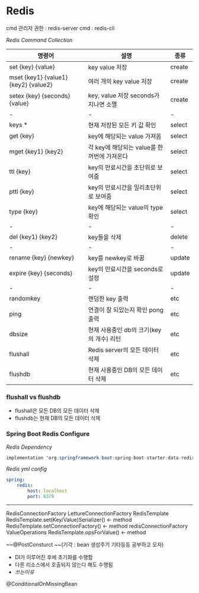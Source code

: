 # Redis

cmd 관리자 권한 : redis-server
cmd : redis-cli


_Redis Command Collection_

|명령어|설명|종류|
|---|---|---|
|set {key} {value}|key value 저장| create|
|mset {key1} {value1} {key2} {value2}| 여러 개의 key value 저장|create|
|setex {key} {seconds} {value}| key, value 저장 seconds가 지나면 소멸| create|
|-|-|-|
|keys \*| 현재 저장된 모든 키 값 확인| select|
|get {key}|key에 해당되는 value 가져옴|select|
|mget {key1} {key2}|각 key에 해당되는 value를 한꺼번에 가져온다|select|
|ttl {key}|key의 만료시간을 초단위로 보여줌|select|
|pttl {key}|key의 만료시간을 밀리초단위로 보여줌|select|
|type {key}|key에 해당되는 value의 type 확인|select|
|-|-|-|
|del {key1} {key2}|key들을 삭제|delete|
|-|-|-|
|rename {key} {newkey}|key를 newkey로 바꿈|update|
|expire {key} {seconds}|key의 만료시간을 seconds로 설정|update|
|-|-|-|
|randomkey|랜덤한 key 출력|etc|
|ping|연결이 잘 되있는지 확인 pong출력|etc|
|dbsize|현재 사용중인 db의 크기(key의 개수) 리턴|etc|
|flushall|Redis server의 모든 데이터 삭제|etc|
|flushdb|현재 사용중인 DB의 모든 데이터 삭제|etc|

### flushall vs flushdb
- flushall은 모든 DB의 모든 데이터 삭제
- flushdb는 현재 DB의 모든 데이터 삭제


### Spring Boot Redis Configure
_Redis Dependency_
```java
implementation 'org.springframework.boot:spring-boot-starter-data-redis'
```

_Redis yml config_
```yml
spring:
	redis:
		host: localhost
		port: 6379
```
---
RedisConnectionFactory
LettureConnectionFactory
RedisTemplate
RedisTemplate.set(Key/Value)Serializer() <- method
RedisTemplate.setConnectionFactory() <- method
redisConnectionFactory
ValueOperations
RedisTemplate.opsForValue() <- method

~~@PostConsturct ~~(기각 : bean 생성주기 기타등등 공부하고 오자)
- DI가 이루어진 후에 초기화를 수행함
- 다른 리소스에서 호출되지 않는다 해도 수행됨
- _쓰는이유_

@ConditionalOnMissingBean
